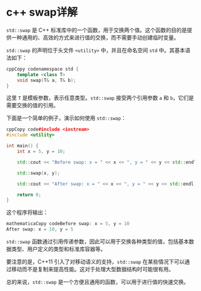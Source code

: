 # c++ swap详解

`std::swap` 是 C++ 标准库中的一个函数，用于交换两个值。这个函数的目的是提供一种通用的、高效的方式来进行值的交换，而不需要手动创建临时变量。

`std::swap` 的声明位于头文件 `<utility>` 中，并且在命名空间 `std` 中。其基本语法如下：

```c++
cppCopy codenamespace std {
    template <class T>
    void swap(T& a, T& b);
}
```

这里 `T` 是模板参数，表示任意类型。`std::swap` 接受两个引用参数 `a` 和 `b`，它们是需要交换的值的引用。

下面是一个简单的例子，演示如何使用 `std::swap`：

```c++
cppCopy code#include <iostream>
#include <utility>

int main() {
    int x = 5, y = 10;

    std::cout << "Before swap: x = " << x << ", y = " << y << std::endl;

    std::swap(x, y);

    std::cout << "After swap: x = " << x << ", y = " << y << std::endl;

    return 0;
}
```

这个程序将输出：

```c++
mathematicaCopy codeBefore swap: x = 5, y = 10
After swap: x = 10, y = 5
```

`std::swap` 函数通过引用传递参数，因此可以用于交换各种类型的值，包括基本数据类型、用户定义的类型和标准库容器等。

要注意的是，C++11 引入了对移动语义的支持，`std::swap` 在某些情况下可以通过移动而不是复制来提高性能。这对于处理大型数据结构时可能很有用。

总的来说，`std::swap` 是一个方便且通用的函数，可以用于进行值的快速交换。